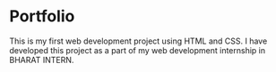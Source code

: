 # Portfolio
This is my first web development project using HTML and CSS. I have developed this project as a part of my web development internship in BHARAT INTERN.
